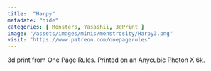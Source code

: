 ```yaml
---
title:  "Harpy"
metadate: "hide"
categories: [ Monsters, Yasashii, 3dPrint ]
image: "/assets/images/minis/monstrosity/Harpy3.png"
visit: "https://www.patreon.com/onepagerules"
---
```

3d print from One Page Rules. 
Printed on an Anycubic Photon X 6k.